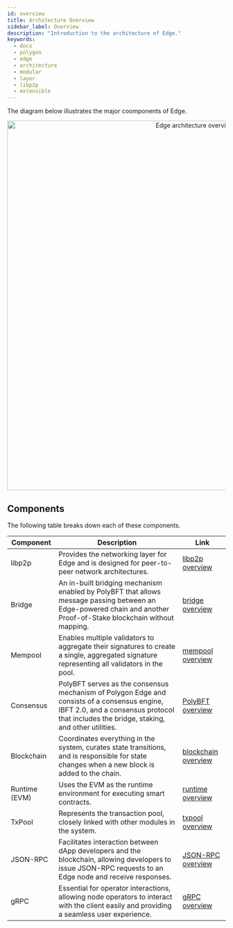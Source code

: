 ```yaml
---
id: overview
title: Architecture Overview
sidebar_label: Overview
description: "Introduction to the architecture of Edge."
keywords:
  - docs
  - polygon
  - edge
  - architecture
  - modular
  - layer
  - libp2p
  - extensible
---
```


The diagram below illustrates the major coomponents of Edge.

<div align="center">
  <img src="/img/edge/supernets-overview.excalidraw.png" alt="Edge architecture overview" width="850" />
</div>

## Components

The following table breaks down each of these components.

| Component | Description | Link |
| --- | --- | --- |
| libp2p | Provides the networking layer for Edge and is designed for peer-to-peer network architectures. | [libp2p overview](/docs/edge/design/libp2p.md) |
| Bridge | An in-built bridging mechanism enabled by PolyBFT that allows message passing between an Edge-powered chain and another Proof-of-Stake blockchain without mapping. | [bridge overview](/docs/edge/design/bridge/overview.md) |
| Mempool | Enables multiple validators to aggregate their signatures to create a single, aggregated signature representing all validators in the pool. | [mempool overview](/docs/edge/design/mempool.md) |
| Consensus | PolyBFT serves as the consensus mechanism of Polygon Edge and consists of a consensus engine, IBFT 2.0, and a consensus protocol that includes the bridge, staking, and other utilities. | [PolyBFT overview](/docs/category/polybft-consensus) |
| Blockchain | Coordinates everything in the system, curates state transitions, and is responsible for state changes when a new block is added to the chain. | [blockchain overview](/docs/edge/design/blockchain.md) |
| Runtime (EVM) | Uses the EVM as the runtime environment for executing smart contracts. | [runtime overview](/docs/edge/design/runtime/overview.md) |
| TxPool | Represents the transaction pool, closely linked with other modules in the system. | [txpool overview](/docs/edge/design/txpool.md) |
| JSON-RPC | Facilitates interaction between dApp developers and the blockchain, allowing developers to issue JSON-RPC requests to an Edge node and receive responses. | [JSON-RPC overview](/docs/edge/design/jsonrpc.md) |
| gRPC | Essential for operator interactions, allowing node operators to interact with the client easily and providing a seamless user experience. | [gRPC overview](/docs/edge/design/grpc.md) |
